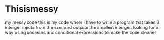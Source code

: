 # Thisismessy
my messy code
this is my code where i have to write a program that takes 3 interger inputs from the user and outputs the smallest interger. 
looking for a way using booleans and conditional expressions to make the code cleaner
